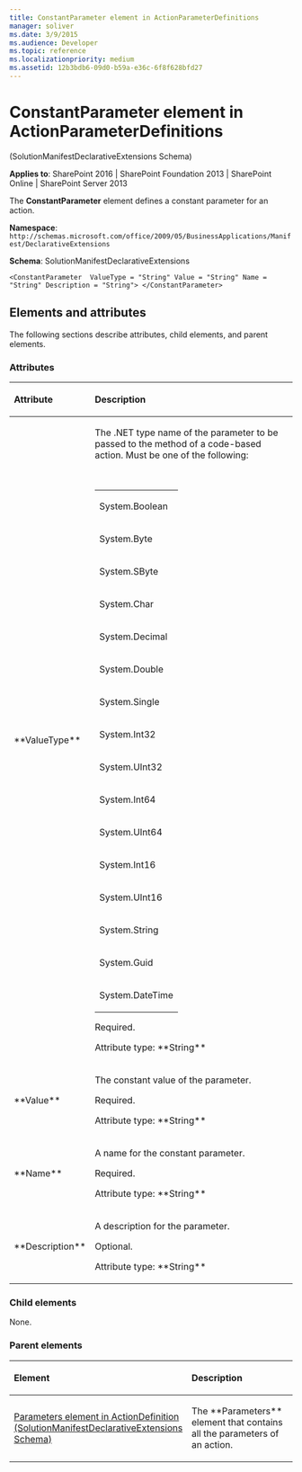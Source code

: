 ```yaml
---
title: ConstantParameter element in ActionParameterDefinitions
manager: soliver
ms.date: 3/9/2015
ms.audience: Developer
ms.topic: reference
ms.localizationpriority: medium
ms.assetid: 12b3bdb6-09d0-b59a-e36c-6f8f628bfd27
---
```


# ConstantParameter element in ActionParameterDefinitions

(SolutionManifestDeclarativeExtensions Schema)

**Applies to**: SharePoint 2016 | SharePoint Foundation 2013 | SharePoint Online | SharePoint Server 2013

The **ConstantParameter** element defines a constant parameter for an action.

**Namespace**: `http://schemas.microsoft.com/office/2009/05/BusinessApplications/Manifest/DeclarativeExtensions`

**Schema**: SolutionManifestDeclarativeExtensions

```
<ConstantParameter  ValueType = "String" Value = "String" Name = "String" Description = "String"> </ConstantParameter>
```

## Elements and attributes

The following sections describe attributes, child elements, and parent elements.

### Attributes

<table>
<colgroup>
<col width="20%" />
<col width="80%" />
</colgroup>
<thead>
<tr class="header">
<th align="left"><p>Attribute</p></th>
<th align="left"><p>Description</p></th>
</tr>
</thead>
<tbody>
<tr class="odd">
<td align="left"><p>**ValueType**</p></td>
<td align="left"><p>The .NET type name of the parameter to be passed to the method of a code-based action. Must be one of the following:</p><br/>
<div class="tableSection">
<table>
<colgroup>
<col width="100%" />
</colgroup>
<tbody>
<tr class="odd">
<td align="left"><p>System.Boolean</p></td>
</tr>
<tr class="even">
<td align="left"><p>System.Byte</p></td>
</tr>
<tr class="odd">
<td align="left"><p>System.SByte</p></td>
</tr>
<tr class="even">
<td align="left"><p>System.Char</p></td>
</tr>
<tr class="odd">
<td align="left"><p>System.Decimal</p></td>
</tr>
<tr class="even">
<td align="left"><p>System.Double</p></td>
</tr>
<tr class="odd">
<td align="left"><p>System.Single</p></td>
</tr>
<tr class="even">
<td align="left"><p>System.Int32</p></td>
</tr>
<tr class="odd">
<td align="left"><p>System.UInt32</p></td>
</tr>
<tr class="even">
<td align="left"><p>System.Int64</p></td>
</tr>
<tr class="odd">
<td align="left"><p>System.UInt64</p></td>
</tr>
<tr class="even">
<td align="left"><p>System.Int16</p></td>
</tr>
<tr class="odd">
<td align="left"><p>System.UInt16</p></td>
</tr>
<tr class="even">
<td align="left"><p>System.String</p></td>
</tr>
<tr class="odd">
<td align="left"><p>System.Guid</p></td>
</tr>
<tr class="even">
<td align="left"><p>System.DateTime</p></td>
</tr>
</tbody>
</table>
</div>
<p>Required.</p>
<p>Attribute type: **String**</p></td>
</tr>
<tr class="even">
<td align="left"><p>**Value**</p></td>
<td align="left"><p>The constant value of the parameter.</p>
<p>Required.</p>
<p>Attribute type: **String**</p></td>
</tr>
<tr class="odd">
<td align="left"><p>**Name**</p></td>
<td align="left"><p>A name for the constant parameter.</p>
<p>Required.</p>
<p>Attribute type: **String**</p></td>
</tr>
<tr class="even">
<td align="left"><p>**Description**</p></td>
<td align="left"><p>A description for the parameter.</p>
<p>Optional.</p>
<p>Attribute type: **String**</p></td>
</tr>
</tbody>
</table>

### Child elements

None.

### Parent elements

<table>
<colgroup>
<col width="50%" />
<col width="50%" />
</colgroup>
<thead>
<tr class="header">
<th align="left"><p>Element</p></th>
<th align="left"><p>Description</p></th>
</tr>
</thead>
<tbody>
<tr class="odd">
<td align="left"><p><span sdata="link"><a href="parameters-element-in-actiondefinition-solutionmanifestdeclarativeextensions-sch.md">Parameters element in ActionDefinition (SolutionManifestDeclarativeExtensions Schema)</a></span></p></td>
<td align="left"><p>The **Parameters** element that contains all the parameters of an action.</p></td>
</tr>
</tbody>
</table>

<br/>

<br/>
